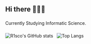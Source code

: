 <h2 align="left">Hi there 🦋🦋🦋</h2>

###

<p align="left">Currently Studying Informatic Science.</p>


###

![R1sco's GitHub stats](https://github-readme-stats.vercel.app/api?username=R1sco&show_icons=true&theme=dark) &nbsp; ![Top Langs](https://github-readme-stats.vercel.app/api/top-langs/?username=R1sco&layout=compact&theme=dark)

###
